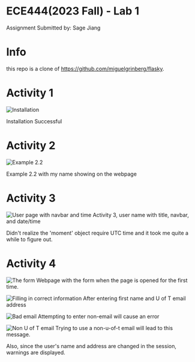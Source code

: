 # ECE444(2023 Fall) - Lab 1

Assignment Submitted by: Sage Jiang

# Info
this repo is a clone of
https://github.com/miguelgrinberg/flasky.

# Activity 1
![Installation](https://raw.githubusercontent.com/stardust-s/ECE444-F2023-Lab1/main/img/1.png "Installation")

Installation Successful

# Activity 2
![Example 2.2](https://raw.githubusercontent.com/stardust-s/ECE444-F2023-Lab1/main/img/2.png "Example 2.2")

Example 2.2 with my name showing on the webpage

# Activity 3
![User page with navbar and time](https://raw.githubusercontent.com/stardust-s/ECE444-F2023-Lab1/main/img/3.png "User page with navbar and time")
Activity 3, user name with title, navbar, and date/time

Didn't realize the 'moment' object require UTC time and it took me quite a while to figure out.

# Activity 4
![The form](https://raw.githubusercontent.com/stardust-s/ECE444-F2023-Lab1/main/img/4.png "The Form")
Webpage with the form when the page is opened for the first time.


![Filling in correct information](https://raw.githubusercontent.com/stardust-s/ECE444-F2023-Lab1/main/img/5.png "Filling in correct information")
After entering first name and U of T email address

![Bad email](https://raw.githubusercontent.com/stardust-s/ECE444-F2023-Lab1/main/img/6.png "Bad email")
Attempting to enter non-email will cause an error

![Non U of T email](https://raw.githubusercontent.com/stardust-s/ECE444-F2023-Lab1/main/img/7.png "Non U of T email")
Trying to use a non-u-of-t email will lead to this message. 

Also, since the user's name and address are changed in the session, warnings are displayed.